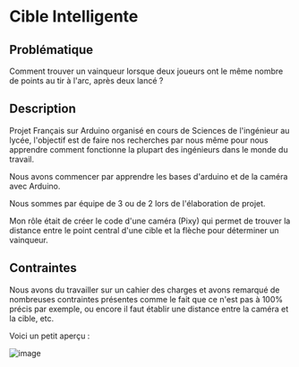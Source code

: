 # Cible Intelligente

## Problématique 

Comment trouver un vainqueur lorsque deux joueurs ont le même nombre de points au tir à l'arc, après deux lancé ?

## Description

Projet Français sur Arduino organisé en cours de Sciences de l'ingénieur au lycée, l'objectif est de faire nos recherches par nous même pour nous apprendre comment fonctionne la plupart des ingénieurs dans le monde du travail.

Nous avons commencer par apprendre les bases d'arduino et de la caméra avec Arduino.

Nous sommes par équipe de 3 ou de 2 lors de l'élaboration de projet.

Mon rôle était de créer le code d'une caméra (Pixy) qui permet de trouver la distance entre le point central d'une cible et la flèche pour déterminer un vainqueur.

## Contraintes

Nous avons du travailler sur un cahier des charges et avons remarqué de nombreuses contraintes présentes comme le fait que ce n'est pas à 100% précis par exemple, ou encore il faut établir une distance entre la caméra et la cible, etc.

Voici un petit aperçu : 

![image](https://user-images.githubusercontent.com/67320703/234277242-05a4763b-510c-4cea-a268-38538d7067a1.png)
